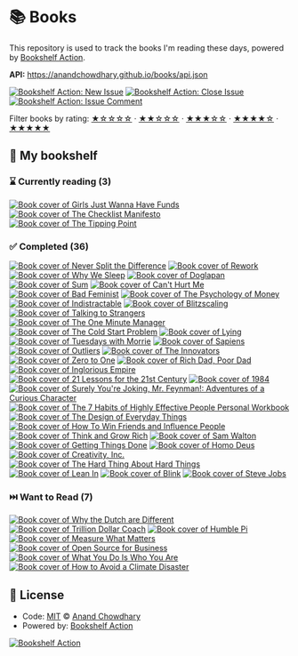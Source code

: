 # 📚 Books

This repository is used to track the books I'm reading these days, powered by [Bookshelf Action](https://github.com/AnandChowdhary/bookshelf-action).

**API:** https://anandchowdhary.github.io/books/api.json

[![Bookshelf Action: New Issue](https://github.com/AnandChowdhary/books/workflows/Bookshelf%20Action:%20New%20Issue/badge.svg)](https://github.com/AnandChowdhary/bookshelf-action/actions?query=workflow%3A%Bookshelf+Action%3A+New+Issue%22)
[![Bookshelf Action: Close Issue](https://github.com/AnandChowdhary/books/workflows/Bookshelf%20Action:%20Close%20Issue/badge.svg)](https://github.com/AnandChowdhary/bookshelf-action/actions?query=workflow%3A%Bookshelf+Action%3A+Close+Issue%22)
[![Bookshelf Action: Issue Comment](https://github.com/AnandChowdhary/books/workflows/Bookshelf%20Action:%20Issue%20Comment/badge.svg)](https://github.com/AnandChowdhary/bookshelf-action/actions?query=workflow%3A%Bookshelf+Action%3A+Issue+Comment%22)

Filter books by rating:
[★☆☆☆☆](https://github.com/AnandChowdhary/books/issues?q=is:issue+label:%22rating:+1/5%22+) ·
[★★☆☆☆](https://github.com/AnandChowdhary/books/issues?q=is:issue+label:%22rating:+2/5%22+) ·
[★★★☆☆](https://github.com/AnandChowdhary/books/issues?q=is:issue+label:%22rating:+3/5%22+) ·
[★★★★☆](https://github.com/AnandChowdhary/books/issues?q=is:issue+label:%22rating:+4/5%22+) ·
[★★★★★](https://github.com/AnandChowdhary/books/issues?q=is:issue+label:%22rating:+5/5%22+)

## 📖 My bookshelf

<!--start:bookshelf-action-->
### ⌛ Currently reading (3)

[![Book cover of Girls Just Wanna Have Funds](https://images.weserv.nl/?url=http%3A%2F%2Fbooks.google.com%2Fbooks%2Fcontent%3Fid%3DuYmAEAAAQBAJ%26printsec%3Dfrontcover%26img%3D1%26zoom%3D1%26edge%3Dcurl%26source%3Dgbs_api&w=128&h=196&fit=contain)](https://github.com/AnandChowdhary/books/issues/56 "Girls Just Wanna Have Funds by Camilla Falkenberg, Emma Due Bitz, Anna-Sophie Hartvigsen")
[![Book cover of The Checklist Manifesto](https://images.weserv.nl/?url=http%3A%2F%2Fbooks.google.com%2Fbooks%2Fcontent%3Fid%3Dx3IcNujwHxcC%26printsec%3Dfrontcover%26img%3D1%26zoom%3D1%26edge%3Dcurl%26source%3Dgbs_api&w=128&h=196&fit=contain)](https://github.com/AnandChowdhary/books/issues/42 "The Checklist Manifesto by Atul Gawande")
[![Book cover of The Tipping Point](https://images.weserv.nl/?url=http%3A%2F%2Fbooks.google.com%2Fbooks%2Fcontent%3Fid%3DyBDBEGBIUmgC%26printsec%3Dfrontcover%26img%3D1%26zoom%3D1%26edge%3Dcurl%26source%3Dgbs_api&w=128&h=196&fit=contain)](https://github.com/AnandChowdhary/books/issues/39 "The Tipping Point by Malcolm Gladwell")

### ✅ Completed (36)

[![Book cover of Never Split the Difference](https://images.weserv.nl/?url=http%3A%2F%2Fbooks.google.com%2Fbooks%2Fcontent%3Fid%3DRmdqCgAAQBAJ%26printsec%3Dfrontcover%26img%3D1%26zoom%3D1%26edge%3Dcurl%26source%3Dgbs_api&w=128&h=196&fit=contain)](https://github.com/AnandChowdhary/books/issues/67 "Never Split the Difference by Chris Voss, Tahl Raz completed in 2 days on March 2024")
[![Book cover of Rework](https://images.weserv.nl/?url=http%3A%2F%2Fbooks.google.com%2Fbooks%2Fcontent%3Fid%3DU77um_h_dgcC%26printsec%3Dfrontcover%26img%3D1%26zoom%3D1%26edge%3Dcurl%26source%3Dgbs_api&w=128&h=196&fit=contain)](https://github.com/AnandChowdhary/books/issues/66 "Rework by Jason Fried, David Heinemeier Hansson completed in 4 days on March 2024")
[![Book cover of Why We Sleep](https://images.weserv.nl/?url=http%3A%2F%2Fbooks.google.com%2Fbooks%2Fcontent%3Fid%3DZlU3DwAAQBAJ%26printsec%3Dfrontcover%26img%3D1%26zoom%3D1%26edge%3Dcurl%26source%3Dgbs_api&w=128&h=196&fit=contain)](https://github.com/AnandChowdhary/books/issues/63 "Why We Sleep by Matthew Walker completed in 4 months on March 2024")
[![Book cover of Doglapan](https://images.weserv.nl/?url=http%3A%2F%2Fbooks.google.com%2Fbooks%2Fcontent%3Fid%3DLimgEAAAQBAJ%26printsec%3Dfrontcover%26img%3D1%26zoom%3D1%26edge%3Dcurl%26source%3Dgbs_api&w=128&h=196&fit=contain)](https://github.com/AnandChowdhary/books/issues/62 "Doglapan by Ashneer Grover completed in 5 months on October 2023")
[![Book cover of Sum](https://images.weserv.nl/?url=http%3A%2F%2Fbooks.google.com%2Fbooks%2Fcontent%3Fid%3D-cjWiI8DEywC%26printsec%3Dfrontcover%26img%3D1%26zoom%3D1%26edge%3Dcurl%26source%3Dgbs_api&w=128&h=196&fit=contain)](https://github.com/AnandChowdhary/books/issues/59 "Sum by David Eagleman completed in 3 days on April 2023")
[![Book cover of Can't Hurt Me](https://images.weserv.nl/?url=http%3A%2F%2Fbooks.google.com%2Fbooks%2Fcontent%3Fid%3Di-VtzQEACAAJ%26printsec%3Dfrontcover%26img%3D1%26zoom%3D1%26source%3Dgbs_api&w=128&h=196&fit=contain)](https://github.com/AnandChowdhary/books/issues/53 "Can't Hurt Me by David Goggins completed in 1 year on May 2024")
[![Book cover of Bad Feminist](https://images.weserv.nl/?url=http%3A%2F%2Fbooks.google.com%2Fbooks%2Fcontent%3Fid%3DGd6CvgEACAAJ%26printsec%3Dfrontcover%26img%3D1%26zoom%3D1%26source%3Dgbs_api&w=128&h=196&fit=contain)](https://github.com/AnandChowdhary/books/issues/51 "Bad Feminist by Roxane Gay completed in 1 year on March 2024")
[![Book cover of The Psychology of Money](https://images.weserv.nl/?url=http%3A%2F%2Fbooks.google.com%2Fbooks%2Fcontent%3Fid%3DTnrrDwAAQBAJ%26printsec%3Dfrontcover%26img%3D1%26zoom%3D1%26edge%3Dcurl%26source%3Dgbs_api&w=128&h=196&fit=contain)](https://github.com/AnandChowdhary/books/issues/50 "The Psychology of Money by Morgan Housel completed in 3 months on December 2022")
[![Book cover of Indistractable](https://images.weserv.nl/?url=http%3A%2F%2Fbooks.google.com%2Fbooks%2Fcontent%3Fid%3DGmmZDwAAQBAJ%26printsec%3Dfrontcover%26img%3D1%26zoom%3D1%26edge%3Dcurl%26source%3Dgbs_api&w=128&h=196&fit=contain)](https://github.com/AnandChowdhary/books/issues/44 "Indistractable by Nir Eyal completed in 1 week on July 2022")
[![Book cover of Blitzscaling](https://images.weserv.nl/?url=http%3A%2F%2Fbooks.google.com%2Fbooks%2Fcontent%3Fid%3DOyxyDwAAQBAJ%26printsec%3Dfrontcover%26img%3D1%26zoom%3D1%26edge%3Dcurl%26source%3Dgbs_api&w=128&h=196&fit=contain)](https://github.com/AnandChowdhary/books/issues/43 "Blitzscaling by Reid Hoffman, Chris Yeh completed in 6 days on July 2022")
[![Book cover of Talking to Strangers](https://images.weserv.nl/?url=http%3A%2F%2Fbooks.google.com%2Fbooks%2Fcontent%3Fid%3DVnuGDwAAQBAJ%26printsec%3Dfrontcover%26img%3D1%26zoom%3D1%26edge%3Dcurl%26source%3Dgbs_api&w=128&h=196&fit=contain)](https://github.com/AnandChowdhary/books/issues/41 "Talking to Strangers by Malcolm Gladwell completed in 2 months on July 2022")
[![Book cover of The One Minute Manager](https://images.weserv.nl/?url=http%3A%2F%2Fbooks.google.com%2Fbooks%2Fcontent%3Fid%3DhbQco6gUKm4C%26printsec%3Dfrontcover%26img%3D1%26zoom%3D1%26source%3Dgbs_api&w=128&h=196&fit=contain)](https://github.com/AnandChowdhary/books/issues/40 "The One Minute Manager by Kenneth Blanchard, Kenneth H. Blanchard, Spencer Johnson completed in 4 days on February 2022")
[![Book cover of The Cold Start Problem](https://images.weserv.nl/?url=http%3A%2F%2Fbooks.google.com%2Fbooks%2Fcontent%3Fid%3D4ezYzQEACAAJ%26printsec%3Dfrontcover%26img%3D1%26zoom%3D1%26source%3Dgbs_api&w=128&h=196&fit=contain)](https://github.com/AnandChowdhary/books/issues/38 "The Cold Start Problem by Andrew Chen completed in 7 months on August 2022")
[![Book cover of Lying](https://images.weserv.nl/?url=http%3A%2F%2Fbooks.google.com%2Fbooks%2Fcontent%3Fid%3DaVz_BgAAQBAJ%26printsec%3Dfrontcover%26img%3D1%26zoom%3D1%26edge%3Dcurl%26source%3Dgbs_api&w=128&h=196&fit=contain)](https://github.com/AnandChowdhary/books/issues/9 "Lying by Sam Harris completed in 1 week on August 2020")
[![Book cover of Tuesdays with Morrie](https://images.weserv.nl/?url=http%3A%2F%2Fbooks.google.com%2Fbooks%2Fcontent%3Fid%3Dz2z_6hLoPmgC%26printsec%3Dfrontcover%26img%3D1%26zoom%3D1%26edge%3Dcurl%26source%3Dgbs_api&w=128&h=196&fit=contain)](https://github.com/AnandChowdhary/books/issues/25 "Tuesdays with Morrie by Mitch Albom completed in 3 weeks on June 2020")
[![Book cover of Sapiens](https://images.weserv.nl/?url=http%3A%2F%2Fbooks.google.com%2Fbooks%2Fcontent%3Fid%3DFmyBAwAAQBAJ%26printsec%3Dfrontcover%26img%3D1%26zoom%3D1%26edge%3Dcurl%26source%3Dgbs_api&w=128&h=196&fit=contain)](https://github.com/AnandChowdhary/books/issues/10 "Sapiens by Yuval Noah Harari completed in 1 week on February 2020")
[![Book cover of Outliers](https://images.weserv.nl/?url=http%3A%2F%2Fbooks.google.com%2Fbooks%2Fcontent%3Fid%3D3NSImqqnxnkC%26printsec%3Dfrontcover%26img%3D1%26zoom%3D1%26edge%3Dcurl%26source%3Dgbs_api&w=128&h=196&fit=contain)](https://github.com/AnandChowdhary/books/issues/11 "Outliers by Malcolm Gladwell completed in 1 day on February 2020")
[![Book cover of The Innovators](https://images.weserv.nl/?url=http%3A%2F%2Fbooks.google.com%2Fbooks%2Fcontent%3Fid%3DaFapBAAAQBAJ%26printsec%3Dfrontcover%26img%3D1%26zoom%3D1%26edge%3Dcurl%26source%3Dgbs_api&w=128&h=196&fit=contain)](https://github.com/AnandChowdhary/books/issues/12 "The Innovators by Walter Isaacson completed in 3 months on February 2020")
[![Book cover of Zero to One](https://images.weserv.nl/?url=http%3A%2F%2Fbooks.google.com%2Fbooks%2Fcontent%3Fid%3DZH4oAwAAQBAJ%26printsec%3Dfrontcover%26img%3D1%26zoom%3D1%26edge%3Dcurl%26source%3Dgbs_api&w=128&h=196&fit=contain)](https://github.com/AnandChowdhary/books/issues/23 "Zero to One by Peter Thiel, Blake Masters completed in 2 months on August 2019")
[![Book cover of Rich Dad, Poor Dad](https://images.weserv.nl/?url=http%3A%2F%2Fbooks.google.com%2Fbooks%2Fcontent%3Fid%3DCx6aDwAAQBAJ%26printsec%3Dfrontcover%26img%3D1%26zoom%3D1%26edge%3Dcurl%26source%3Dgbs_api&w=128&h=196&fit=contain)](https://github.com/AnandChowdhary/books/issues/13 "Rich Dad, Poor Dad by Robert T. Kiyosaki completed in 10 months on February 2020")
[![Book cover of Inglorious Empire](https://images.weserv.nl/?url=http%3A%2F%2Fbooks.google.com%2Fbooks%2Fcontent%3Fid%3DZWwwDwAAQBAJ%26printsec%3Dfrontcover%26img%3D1%26zoom%3D1%26source%3Dgbs_api&w=128&h=196&fit=contain)](https://github.com/AnandChowdhary/books/issues/14 "Inglorious Empire by Shashi Tharoor completed in 1 year on February 2020")
[![Book cover of 21 Lessons for the 21st Century](https://images.weserv.nl/?url=http%3A%2F%2Fbooks.google.com%2Fbooks%2Fcontent%3Fid%3DMSKEDwAAQBAJ%26printsec%3Dfrontcover%26img%3D1%26zoom%3D1%26edge%3Dcurl%26source%3Dgbs_api&w=128&h=196&fit=contain)](https://github.com/AnandChowdhary/books/issues/15 "21 Lessons for the 21st Century by Yuval Noah Harari completed in 1 year on February 2020")
[![Book cover of 1984](https://images.weserv.nl/?url=http%3A%2F%2Fbooks.google.com%2Fbooks%2Fcontent%3Fid%3Dyxv1LK5gyV4C%26printsec%3Dfrontcover%26img%3D1%26zoom%3D1%26source%3Dgbs_api&w=128&h=196&fit=contain)](https://github.com/AnandChowdhary/books/issues/16 "1984 by George Orwell completed in 2 years on February 2020")
[![Book cover of Surely You're Joking, Mr. Feynman!: Adventures of a Curious Character](https://images.weserv.nl/?url=http%3A%2F%2Fbooks.google.com%2Fbooks%2Fcontent%3Fid%3D_gA_DwAAQBAJ%26printsec%3Dfrontcover%26img%3D1%26zoom%3D1%26edge%3Dcurl%26source%3Dgbs_api&w=128&h=196&fit=contain)](https://github.com/AnandChowdhary/books/issues/17 "Surely You're Joking, Mr. Feynman!: Adventures of a Curious Character by Richard P. Feynman completed in 3 years on February 2020")
[![Book cover of The 7 Habits of Highly Effective People Personal Workbook](https://images.weserv.nl/?url=http%3A%2F%2Fbooks.google.com%2Fbooks%2Fcontent%3Fid%3D-Evbj5_0DcQC%26printsec%3Dfrontcover%26img%3D1%26zoom%3D1%26edge%3Dcurl%26source%3Dgbs_api&w=128&h=196&fit=contain)](https://github.com/AnandChowdhary/books/issues/45 "The 7 Habits of Highly Effective People Personal Workbook by Stephen R. Covey completed in 1 week on October 2016")
[![Book cover of The Design of Everyday Things](https://images.weserv.nl/?url=http%3A%2F%2Fbooks.google.com%2Fbooks%2Fcontent%3Fid%3DheCtnQEACAAJ%26printsec%3Dfrontcover%26img%3D1%26zoom%3D1%26source%3Dgbs_api&w=128&h=196&fit=contain)](https://github.com/AnandChowdhary/books/issues/20 "The Design of Everyday Things by Donald A. Norman completed in 3 years on February 2020")
[![Book cover of How To Win Friends and Influence People](https://images.weserv.nl/?url=http%3A%2F%2Fbooks.google.com%2Fbooks%2Fcontent%3Fid%3D1rW-QpIAs8UC%26printsec%3Dfrontcover%26img%3D1%26zoom%3D1%26edge%3Dcurl%26source%3Dgbs_api&w=128&h=196&fit=contain)](https://github.com/AnandChowdhary/books/issues/19 "How To Win Friends and Influence People by Dale Carnegie completed in 3 years on February 2020")
[![Book cover of Think and Grow Rich](https://images.weserv.nl/?url=http%3A%2F%2Fbooks.google.com%2Fbooks%2Fcontent%3Fid%3DrYJaPwAACAAJ%26printsec%3Dfrontcover%26img%3D1%26zoom%3D1%26source%3Dgbs_api&w=128&h=196&fit=contain)](https://github.com/AnandChowdhary/books/issues/21 "Think and Grow Rich by Arthur R. Pell, Napoleon Hill completed in 3 years on February 2020")
[![Book cover of Sam Walton](https://images.weserv.nl/?url=http%3A%2F%2Fbooks.google.com%2Fbooks%2Fcontent%3Fid%3DggN9Kp8UVfwC%26printsec%3Dfrontcover%26img%3D1%26zoom%3D1%26edge%3Dcurl%26source%3Dgbs_api&w=128&h=196&fit=contain)](https://github.com/AnandChowdhary/books/issues/22 "Sam Walton by Sam Walton completed in 3 years on February 2020")
[![Book cover of Getting Things Done](https://images.weserv.nl/?url=http%3A%2F%2Fbooks.google.com%2Fbooks%2Fcontent%3Fid%3DWXcHwzaUd4MC%26printsec%3Dfrontcover%26img%3D1%26zoom%3D1%26edge%3Dcurl%26source%3Dgbs_api&w=128&h=196&fit=contain)](https://github.com/AnandChowdhary/books/issues/34 "Getting Things Done by David Allen completed in 10 months on April 2014")
[![Book cover of Homo Deus](https://images.weserv.nl/?url=http%3A%2F%2Fbooks.google.com%2Fbooks%2Fcontent%3Fid%3DH2t_CwAAQBAJ%26printsec%3Dfrontcover%26img%3D1%26zoom%3D1%26edge%3Dcurl%26source%3Dgbs_api&w=128&h=196&fit=contain)](https://github.com/AnandChowdhary/books/issues/32 "Homo Deus by Yuval Noah Harari completed in 8 months on June 2014")
[![Book cover of Creativity, Inc.](https://images.weserv.nl/?url=http%3A%2F%2Fbooks.google.com%2Fbooks%2Fcontent%3Fid%3DUqccAgAAQBAJ%26printsec%3Dfrontcover%26img%3D1%26zoom%3D1%26edge%3Dcurl%26source%3Dgbs_api&w=128&h=196&fit=contain)](https://github.com/AnandChowdhary/books/issues/30 "Creativity, Inc. by Ed Catmull, Amy Wallace completed in 4 months on June 2014")
[![Book cover of The Hard Thing About Hard Things](https://images.weserv.nl/?url=http%3A%2F%2Fbooks.google.com%2Fbooks%2Fcontent%3Fid%3D620pAgAAQBAJ%26printsec%3Dfrontcover%26img%3D1%26zoom%3D1%26edge%3Dcurl%26source%3Dgbs_api&w=128&h=196&fit=contain)](https://github.com/AnandChowdhary/books/issues/31 "The Hard Thing About Hard Things by Ben Horowitz completed in 0 seconds on April 2014")
[![Book cover of Lean In](https://images.weserv.nl/?url=http%3A%2F%2Fbooks.google.com%2Fbooks%2Fcontent%3Fid%3Dy9_mxZLYiiMC%26printsec%3Dfrontcover%26img%3D1%26zoom%3D1%26edge%3Dcurl%26source%3Dgbs_api&w=128&h=196&fit=contain)](https://github.com/AnandChowdhary/books/issues/29 "Lean In by Sheryl Sandberg completed in 7 months on June 2014")
[![Book cover of Blink](https://images.weserv.nl/?url=http%3A%2F%2Fbooks.google.com%2Fbooks%2Fcontent%3Fid%3DVKGbb1hg8JAC%26printsec%3Dfrontcover%26img%3D1%26zoom%3D1%26edge%3Dcurl%26source%3Dgbs_api&w=128&h=196&fit=contain)](https://github.com/AnandChowdhary/books/issues/28 "Blink by Malcolm Gladwell completed in 11 months on April 2014")
[![Book cover of Steve Jobs](https://images.weserv.nl/?url=http%3A%2F%2Fbooks.google.com%2Fbooks%2Fcontent%3Fid%3D8U2oAAAAQBAJ%26printsec%3Dfrontcover%26img%3D1%26zoom%3D1%26edge%3Dcurl%26source%3Dgbs_api&w=128&h=196&fit=contain)](https://github.com/AnandChowdhary/books/issues/26 "Steve Jobs by Walter Isaacson completed in 1 month on January 2013")

### ⏭️ Want to Read (7)

[![Book cover of Why the Dutch are Different](https://images.weserv.nl/?url=http%3A%2F%2Fbooks.google.com%2Fbooks%2Fcontent%3Fid%3DevWyAQAACAAJ%26printsec%3Dfrontcover%26img%3D1%26zoom%3D1%26source%3Dgbs_api&w=128&h=196&fit=contain)](https://github.com/AnandChowdhary/books/issues/68 "Why the Dutch are Different by Ben Coates completed in undefined on Invalid Date")
[![Book cover of Trillion Dollar Coach](https://images.weserv.nl/?url=http%3A%2F%2Fbooks.google.com%2Fbooks%2Fcontent%3Fid%3DnmdzDwAAQBAJ%26printsec%3Dfrontcover%26img%3D1%26zoom%3D1%26edge%3Dcurl%26source%3Dgbs_api&w=128&h=196&fit=contain)](https://github.com/AnandChowdhary/books/issues/64 "Trillion Dollar Coach by Eric Schmidt, Jonathan Rosenberg, Alan Eagle completed in undefined on Invalid Date")
[![Book cover of Humble Pi](https://images.weserv.nl/?url=http%3A%2F%2Fbooks.google.com%2Fbooks%2Fcontent%3Fid%3DheUlEAAAQBAJ%26printsec%3Dfrontcover%26img%3D1%26zoom%3D1%26edge%3Dcurl%26source%3Dgbs_api&w=128&h=196&fit=contain)](https://github.com/AnandChowdhary/books/issues/55 "Humble Pi by Matt Parker completed in undefined on Invalid Date")
[![Book cover of Measure What Matters](https://images.weserv.nl/?url=http%3A%2F%2Fbooks.google.com%2Fbooks%2Fcontent%3Fid%3DiOzCswEACAAJ%26printsec%3Dfrontcover%26img%3D1%26zoom%3D1%26source%3Dgbs_api&w=128&h=196&fit=contain)](https://github.com/AnandChowdhary/books/issues/54 "Measure What Matters by John Doerr completed in undefined on Invalid Date")
[![Book cover of Open Source for Business](https://images.weserv.nl/?url=http%3A%2F%2Fbooks.google.com%2Fbooks%2Fcontent%3Fid%3DaKHGswEACAAJ%26printsec%3Dfrontcover%26img%3D1%26zoom%3D1%26source%3Dgbs_api&w=128&h=196&fit=contain)](https://github.com/AnandChowdhary/books/issues/52 "Open Source for Business by Heather Meeker completed in undefined on Invalid Date")
[![Book cover of What You Do Is Who You Are](https://images.weserv.nl/?url=http%3A%2F%2Fbooks.google.com%2Fbooks%2Fcontent%3Fid%3DPp-IDwAAQBAJ%26printsec%3Dfrontcover%26img%3D1%26zoom%3D1%26edge%3Dcurl%26source%3Dgbs_api&w=128&h=196&fit=contain)](https://github.com/AnandChowdhary/books/issues/49 "What You Do Is Who You Are by Ben Horowitz completed in undefined on Invalid Date")
[![Book cover of How to Avoid a Climate Disaster](https://images.weserv.nl/?url=http%3A%2F%2Fbooks.google.com%2Fbooks%2Fcontent%3Fid%3DpHK0DwAAQBAJ%26printsec%3Dfrontcover%26img%3D1%26zoom%3D1%26edge%3Dcurl%26source%3Dgbs_api&w=128&h=196&fit=contain)](https://github.com/AnandChowdhary/books/issues/47 "How to Avoid a Climate Disaster by Bill Gates completed in undefined on Invalid Date")

<!--end:bookshelf-action-->

## 📄 License

- Code: [MIT](./LICENSE) © [Anand Chowdhary](https://anandchowdhary.com)
- Powered by: [Bookshelf Action](https://github.com/AnandChowdhary/bookshelf-action)

[![Bookshelf Action](https://github.com/AnandChowdhary/bookshelf-action/blob/HEAD/assets/logo.svg)](https://github.com/AnandChowdhary/bookshelf-action)
